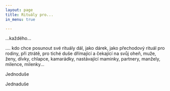 ```yaml
---
layout: page
title: Rituály pro...
in_menu: true

---
```

...každého...

.... kdo chce posunout své rituály dál, jako dárek, jako přechodový rituál pro rodiny, při ztrátě, pro tiché duše dřímající a čekající na svůj oheň, muže, ženy, dívky, chlapce, kamarádky, nastávající maminky, partnery, manžely, milence, milenky...

Jednoduše

Jednaduše